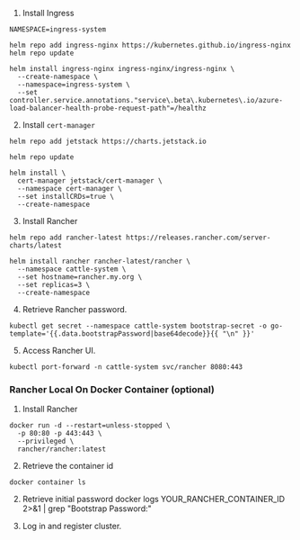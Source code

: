 1. Install Ingress
```
NAMESPACE=ingress-system

helm repo add ingress-nginx https://kubernetes.github.io/ingress-nginx
helm repo update

helm install ingress-nginx ingress-nginx/ingress-nginx \
  --create-namespace \
  --namespace=ingress-system \
  --set controller.service.annotations."service\.beta\.kubernetes\.io/azure-load-balancer-health-probe-request-path"=/healthz
```

2. Install `cert-manager`
```
helm repo add jetstack https://charts.jetstack.io

helm repo update

helm install \
  cert-manager jetstack/cert-manager \
  --namespace cert-manager \
  --set installCRDs=true \
  --create-namespace
```

3. Install Rancher

```
helm repo add rancher-latest https://releases.rancher.com/server-charts/latest

helm install rancher rancher-latest/rancher \
  --namespace cattle-system \
  --set hostname=rancher.my.org \
  --set replicas=3 \
  --create-namespace
```

4. Retrieve Rancher password.
```
kubectl get secret --namespace cattle-system bootstrap-secret -o go-template='{{.data.bootstrapPassword|base64decode}}{{ "\n" }}'
```

5. Access Rancher UI.
```
kubectl port-forward -n cattle-system svc/rancher 8080:443
```

### Rancher Local On Docker Container (optional)
1. Install Rancher
```
docker run -d --restart=unless-stopped \
  -p 80:80 -p 443:443 \
  --privileged \
  rancher/rancher:latest
```

2. Retrieve the container id
```
docker container ls
```

2. Retrieve initial password
docker logs YOUR_RANCHER_CONTAINER_ID 2>&1 | grep "Bootstrap Password:"

3. Log in and register cluster.
